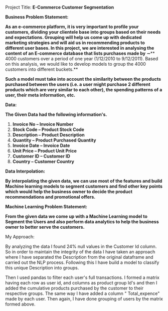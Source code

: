Project Title: **E-Commerce Customer Segmentation**

**Business Problem Statement:**

**As an e-commerce platform, it is very important to profile your customers, dividing your clientele base into groups based on their needs and expectations. Grouping will help us come up with dedicated marketing strategies and will aid us in recommending products to different user bases. In this project, we are interested in analysing the content of an E-commerce database that lists purchases made by**  **∼**** 4000 customers over a period of one year (1/12/2010 to 9/12/2011). Based on this analysis, we would like to develop models to group the 4000 customers into different buckets.**

**Such a model must take into account the similarity between the products purchased between the users (i.e. a user might purchase 2 different products which are very similar to each other), the spending patterns of a user, their meta information, etc.**

**Data:**

**The Given Data had the following information's.**

1. **Invoice No – Invoice Number**
2. **Stock Code – Product Stock Code**
3. **Description – Product Description**
4. **Quantity – Product Purchased Quantity**
5. **Invoice Date – Invoice Date**
6. **Unit Price – Product Unit Price**
7. **Customer ID – Customer ID**
8. **Country – Customer Country**

**Data Interpolation:**

**By interpolating the given data, we can use most of the features and build Machine learning models to segment customers and find other key points which would help the business owner to decide the product recommendations and promotional offers.**

**Machine Learning Problem Statement:**

**From the given data we come up with a Machine Learning model to Segment the Users and also perform data analytics to help the business owner to better serve the customers.**

My Approach:

By analyzing the data I found 24% null values in the Customer Id column. So in order to maintain the integrity of the data I have taken an approach where I have separated the Description from the original dataframe and carried out the NLP process. Following this I have build a model to classify this unique Description into groups.

Then I used pandas to filter each user's full transactions. I formed a matrix having each row as user id, and columns as product group Id's and then I added the cumulative products purchased by the customer to their respective groups. The same way I have added a column " Total\_expence" made by each user. Then again, I have done grouping of users by the matrix formed above.

